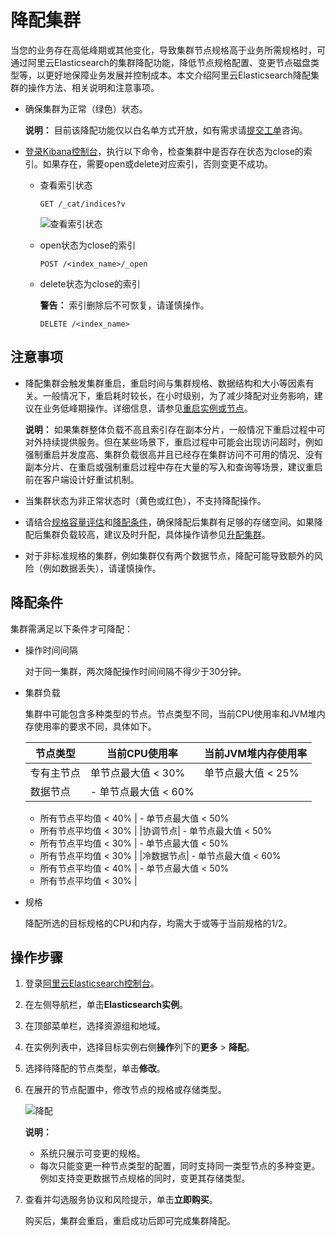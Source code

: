 # 降配集群

当您的业务存在高低峰期或其他变化，导致集群节点规格高于业务所需规格时，可通过阿里云Elasticsearch的集群降配功能，降低节点规格配置、变更节点磁盘类型等，以更好地保障业务发展并控制成本。本文介绍阿里云Elasticsearch降配集群的操作方法、相关说明和注意事项。

-   确保集群为正常（绿色）状态。

    **说明：** 目前该降配功能仅以白名单方式开放，如有需求请[提交工单](https://selfservice.console.aliyun.com/ticket/createIndex)咨询。

-   [登录Kibana控制台](/cn.zh-CN/Elasticsearch/可视化控制/Kibana/登录Kibana控制台.md)，执行以下命令，检查集群中是否存在状态为close的索引。如果存在，需要open或delete对应索引，否则变更不成功。
    -   查看索引状态

        ```
        GET /_cat/indices?v
        ```

        ![查看索引状态](https://static-aliyun-doc.oss-accelerate.aliyuncs.com/assets/img/zh-CN/7521954161/p244657.png)

    -   open状态为close的索引

        ```
        POST /<index_name>/_open
        ```

    -   delete状态为close的索引

        **警告：** 索引删除后不可恢复，请谨慎操作。

        ```
        DELETE /<index_name>
        ```


## 注意事项

-   降配集群会触发集群重启，重启时间与集群规格、数据结构和大小等因素有关。一般情况下，重启耗时较长，在小时级别，为了减少降配对业务影响，建议在业务低峰期操作。详细信息，请参见[重启实例或节点](/cn.zh-CN/Elasticsearch/实例管理/重启实例或节点.md)。

    **说明：** 如果集群整体负载不高且索引存在副本分片，一般情况下重启过程中可对外持续提供服务。但在某些场景下，重启过程中可能会出现访问超时，例如强制重启并发度高、集群负载很高并且已经存在集群访问不可用的情况、没有副本分片、在重启或强制重启过程中存在大量的写入和查询等场景，建议重启前在客户端设计好重试机制。

-   当集群状态为非正常状态时（黄色或红色），不支持降配操作。
-   请结合[规格容量评估](/cn.zh-CN/Elasticsearch/快速购买/规格容量评估.md)和[降配条件](#section_hmw_quu_exd)，确保降配后集群有足够的存储空间。如果降配后集群负载较高，建议及时升配，具体操作请参见[升配集群](/cn.zh-CN/Elasticsearch/升降配实例/升配集群.md)。
-   对于非标准规格的集群，例如集群仅有两个数据节点，降配可能导致额外的风险（例如数据丢失），请谨慎操作。

## 降配条件

集群需满足以下条件才可降配：

-   操作时间间隔

    对于同一集群，两次降配操作时间间隔不得少于30分钟。

-   集群负载

    集群中可能包含多种类型的节点。节点类型不同，当前CPU使用率和JVM堆内存使用率的要求不同，具体如下。

    |节点类型|当前CPU使用率|当前JVM堆内存使用率|
    |----|--------|-----------|
    |专有主节点|单节点最大值 < 30%|单节点最大值 < 25%|
    |数据节点|    -   单节点最大值 < 60%
    -   所有节点平均值 < 40%
|    -   单节点最大值 < 50%
    -   所有节点平均值 < 30% |
    |协调节点|    -   单节点最大值 < 50%
    -   所有节点平均值 < 30%
|    -   单节点最大值 < 50%
    -   所有节点平均值 < 30% |
    |冷数据节点|    -   单节点最大值 < 60%
    -   所有节点平均值 < 40%
|    -   单节点最大值 < 50%
    -   所有节点平均值 < 30% |

-   规格

    降配所选的目标规格的CPU和内存，均需大于或等于当前规格的1/2。


## 操作步骤

1.  登录[阿里云Elasticsearch控制台](https://elasticsearch.console.aliyun.com/#/home)。

2.  在左侧导航栏，单击**Elasticsearch实例**。

3.  在顶部菜单栏，选择资源组和地域。

4.  在实例列表中，选择目标实例右侧**操作**列下的**更多** \> **降配**。

5.  选择待降配的节点类型，单击**修改**。

6.  在展开的节点配置中，修改节点的规格或存储类型。

    ![降配](https://static-aliyun-doc.oss-accelerate.aliyuncs.com/assets/img/zh-CN/2768181161/p233265.png)

    **说明：**

    -   系统只展示可变更的规格。
    -   每次只能变更一种节点类型的配置，同时支持同一类型节点的多种变更。例如支持变更数据节点规格的同时，变更其存储类型。
7.  查看并勾选服务协议和风险提示，单击**立即购买**。

    购买后，集群会重启，重启成功后即可完成集群降配。


